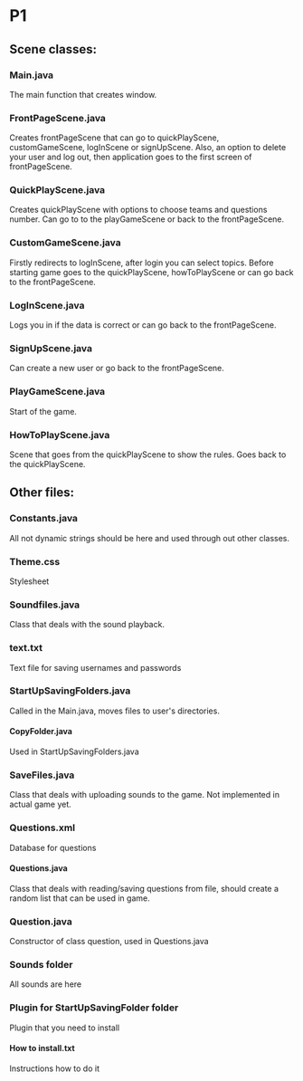 # P1

## Scene classes:

### Main.java
The main function that creates window.

### FrontPageScene.java 
Creates frontPageScene that can go to quickPlayScene, customGameScene, logInScene or signUpScene. Also, an option to delete your user and log out, then application goes to the first screen of frontPageScene.

### QuickPlayScene.java
Creates quickPlayScene with options to choose teams and questions number. Can go to to the playGameScene or back to the frontPageScene.

### CustomGameScene.java
Firstly redirects to logInScene, after login you can select topics. Before starting game goes to the quickPlayScene, howToPlayScene or can go back to the frontPageScene.

### LogInScene.java
Logs you in if the data is correct or can go back to the frontPageScene.

### SignUpScene.java
Can create a new user or go back to the frontPageScene.

### PlayGameScene.java
Start of the game.

### HowToPlayScene.java
Scene that goes from the quickPlayScene to show the rules. Goes back to the quickPlayScene.

## Other files:

### Constants.java
All not dynamic strings should be here and used through out other classes.

### Theme.css
Stylesheet

### Soundfiles.java
Class that deals with the sound playback.

### text.txt
Text file for saving usernames and passwords

### StartUpSavingFolders.java
Called in the Main.java, moves files to user's directories.

#### CopyFolder.java
Used in StartUpSavingFolders.java

### SaveFiles.java
Class that deals with uploading sounds to the game. Not implemented in actual game yet.

### Questions.xml 
Database for questions

#### Questions.java 
Class that deals with reading/saving questions from file, should create a random list that can be used in game.

### Question.java
Constructor of class question, used in Questions.java

### Sounds folder
All sounds are here

### Plugin for StartUpSavingFolder folder
Plugin that you need to install

#### How to install.txt
Instructions how to do it



